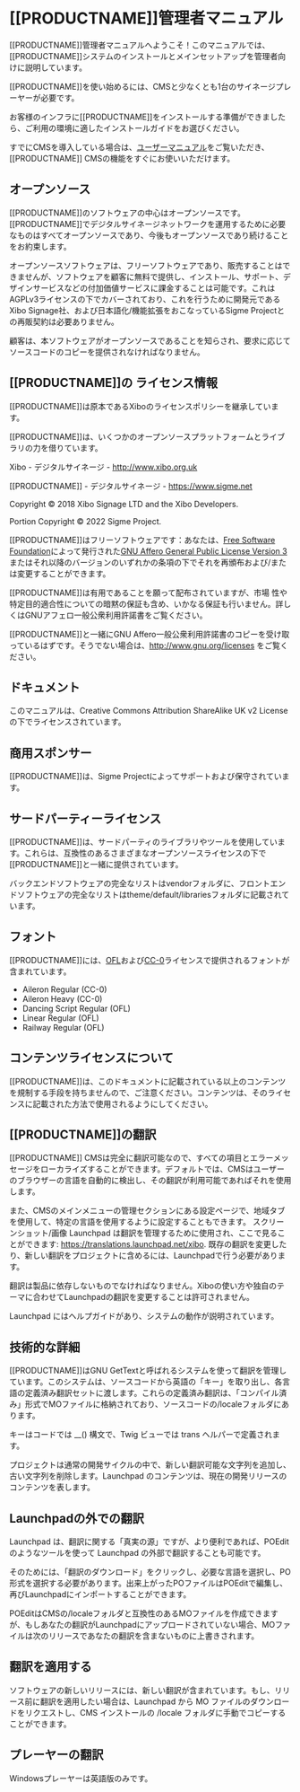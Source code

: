 <!--toc=ntro-->

# [[PRODUCTNAME]]管理者マニュアル 

[[PRODUCTNAME]]管理者マニュアルへようこそ！このマニュアルでは、[[PRODUCTNAME]]システムのインストールとメインセットアップを管理者向けに説明しています。

[[PRODUCTNAME]]を使い始めるには、CMSと少なくとも1台のサイネージプレーヤーが必要です。

お客様のインフラに[[PRODUCTNAME]]をインストールする準備ができましたら、ご利用の環境に適したインストールガイドをお選びください。

すでにCMSを導入している場合は、[ユーザーマニュアル](/manual/ja/index.html)をご覧いただき、[[PRODUCTNAME]] CMSの機能をすぐにお使いいただけます。

## オープンソース
[[PRODUCTNAME]]のソフトウェアの中心はオープンソースです。[[PRODUCTNAME]]でデジタルサイネージネットワークを運用するために必要なものはすべてオープンソースであり、今後もオープンソースであり続けることをお約束します。

オープンソースソフトウェアは、フリーソフトウェアであり、販売することはできませんが、ソフトウェアを顧客に無料で提供し、インストール、サポート、デザインサービスなどの付加価値サービスに課金することは可能です。これはAGPLv3ライセンスの下でカバーされており、これを行うために開発元であるXibo Signage社、および日本語化/機能拡張をおこなっているSigme Projectとの再販契約は必要ありません。

顧客は、本ソフトウェアがオープンソースであることを知らされ、要求に応じてソースコードのコピーを提供されなければなりません。

## [[PRODUCTNAME]]の ライセンス情報

[[PRODUCTNAME]]は原本であるXiboのライセンスポリシーを継承しています。

[[PRODUCTNAME]]は、いくつかのオープンソースプラットフォームとライブラリの力を借りています。

Xibo - デジタルサイネージ - http://www.xibo.org.uk

[[PRODUCTNAME]] - デジタルサイネージ - https://www.sigme.net


Copyright © 2018 Xibo Signage LTD and the Xibo Developers.

Portion Copyright © 2022 Sigme Project.

[[PRODUCTNAME]]はフリーソフトウェアです：あなたは、[Free Software Foundation](https://www.fsf.org/)によって発行された[GNU Affero General Public License Version 3](https://www.gnu.org/licenses/agpl-3.0.ja.html)またはそれ以降のバージョンのいずれかの条項の下でそれを再頒布および/または変更することができます。

[[PRODUCTNAME]]は有用であることを願って配布されていますが、市場 性や特定目的適合性についての暗黙の保証も含め、いかなる保証も行いません。詳しくはGNUアフェロ一般公衆利用許諾書をご覧ください。

[[PRODUCTNAME]]と一緒にGNU Affero一般公衆利用許諾書のコピーを受け取っているはずです。そうでない場合は、http://www.gnu.org/licenses をご覧ください。

## ドキュメント
このマニュアルは、Creative Commons Attribution ShareAlike UK v2 License の下でライセンスされています。

## 商用スポンサー
[[PRODUCTNAME]]は、Sigme Projectによってサポートおよび保守されています。

## サードパーティーライセンス
[[PRODUCTNAME]]は、サードパーティのライブラリやツールを使用しています。これらは、互換性のあるさまざまなオープンソースライセンスの下で[[PRODUCTNAME]]と一緒に提供されています。

バックエンドソフトウェアの完全なリストはvendorフォルダに、フロントエンドソフトウェアの完全なリストはtheme/default/librariesフォルダに記載されています。

## フォント
[[PRODUCTNAME]]には、[OFL](https://licenses.opensource.jp/OFL-1.1/OFL-1.1.html)および[CC-0](https://creativecommons.org/choose/zero/)ライセンスで提供されるフォントが含まれています。

- Aileron Regular (CC-0)
- Aileron Heavy (CC-0)
- Dancing Script Regular (OFL)
- Linear Regular (OFL)
- Railway Regular (OFL)

## コンテンツライセンスについて
[[PRODUCTNAME]]は、このドキュメントに記載されている以上のコンテンツを規制する手段を持ちませんので、ご注意ください。コンテンツは、そのライセンスに記載された方法で使用されるようにしてください。

## [[PRODUCTNAME]]の翻訳
[[PRODUCTNAME]] CMSは完全に翻訳可能なので、すべての項目とエラーメッセージをローカライズすることができます。デフォルトでは、CMSはユーザーのブラウザーの言語を自動的に検出し、その翻訳が利用可能であればそれを使用します。

また、CMSのメインメニューの管理セクションにある設定ページで、地域タブを使用して、特定の言語を使用するように設定することもできます。
スクリーンショット/画像
Launchpad は翻訳を管理するために使用され、ここで見ることができます: https://translations.launchpad.net/xibo. 既存の翻訳を変更したり、新しい翻訳をプロジェクトに含めるには、Launchpadで行う必要があります。

翻訳は製品に依存しないものでなければなりません。Xiboの使い方や独自のテーマに合わせてLaunchpadの翻訳を変更することは許可されません。

Launchpad にはヘルプガイドがあり、システムの動作が説明されています。

## 技術的な詳細
[[PRODUCTNAME]]はGNU GetTextと呼ばれるシステムを使って翻訳を管理しています。このシステムは、ソースコードから英語の「キー」を取り出し、各言語の定義済み翻訳セットに渡します。これらの定義済み翻訳は、「コンパイル済み」形式でMOファイルに格納されており、ソースコードの/localeフォルダにあります。

キーはコードでは __() 構文で、Twig ビューでは trans ヘルパーで定義されます。

プロジェクトは通常の開発サイクルの中で、新しい翻訳可能な文字列を追加し、古い文字列を削除します。Launchpad のコンテンツは、現在の開発リリースのコンテンツを表します。

## Launchpadの外での翻訳
Launchpad は、翻訳に関する「真実の源」ですが、より便利であれば、POEdit のようなツールを使って Launchpad の外部で翻訳することも可能です。

そのためには、「翻訳のダウンロード」をクリックし、必要な言語を選択し、PO形式を選択する必要があります。出来上がったPOファイルはPOEditで編集し、再びLaunchpadにインポートすることができます。

POEditはCMSの/localeフォルダと互換性のあるMOファイルを作成できますが、もしあなたの翻訳がLaunchpadにアップロードされていない場合、MOファイルは次のリリースであなたの翻訳を含まないものに上書きされます。

## 翻訳を適用する
ソフトウェアの新しいリリースには、新しい翻訳が含まれています。もし、リリース前に翻訳を適用したい場合は、Launchpad から MO ファイルのダウンロードをリクエストし、CMS インストールの /locale フォルダに手動でコピーすることができます。

## プレーヤーの翻訳
Windowsプレーヤーは英語版のみです。

